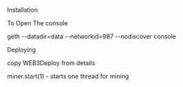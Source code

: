 Installation

To Open The console

geth --datadir=data --networkid=987 --nodiscover console







Deploying

copy WEB3Deploy from details



miner.start\(1\) - starts one thread for mining



